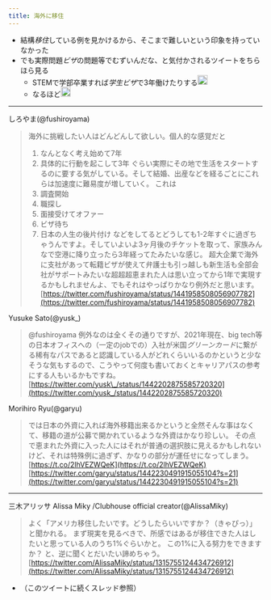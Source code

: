 ```yaml
---
title: 海外に移住
---
```


* 結構*移住*している例を見かけるから、そこまで難しいという印象を持っていなかった
* でも実際問題*ビザ*の問題等でむずいんだな、と気付かされるツイートをちらほら見る
  * STEMで学部卒業すれば*学生ビザ*で3年働けたりする<img src='https://scrapbox.io/api/pages/blu3mo-public/rickshinmi/icon' alt='rickshinmi.icon' height="19.5"/>
  * なるほど<img src='https://scrapbox.io/api/pages/blu3mo-public/blu3mo/icon' alt='blu3mo.icon' height="19.5"/>

---

しろやま(@fushiroyama)

 > 
 > 海外に挑戦したい人はどんどんして欲しい。個人的な感覚だと
 > 
 > 1. なんとなく考え始めて7年
 > 1. 具体的に行動を起こして3年
 >    ぐらい実際にその地で生活をスタートするのに要する気がしている。そして結婚、出産などを経るごとにこれらは加速度に難易度が増していく。
 >    これは
 > 1. 調査開始
 > 1. 職探し
 > 1. 面接受けてオファー
 > 1. ビザ待ち
 > 1. 日本の人生の後片付け
 >    などをしてるとどうしても1-2年すぐに過ぎちゃうんですよ。そしていよいよ3ヶ月後のチケットを取って、家族みんなで空港に降り立ったら3年経ってたみたいな感じ。
 >    超大企業で海外に支社があって転籍ビザが使えて弁護士も引っ越しも新生活も全部会社がサポートみたいな超超超恵まれた人は思い立ってから1年で実現するかもしれませんよ、でもそれはやっぱりかなり例外だと思います。
 >    [https://twitter.com/fushiroyama/status/1441958508056907782](https://twitter.com/fushiroyama/status/1441958508056907782)

Yusuke Sato(@yusk\_)

 > 
 > @fushiroyama 例外なのは全くその通りですが、2021年現在、big tech等の日本オフィスへの（一定のjobでの）入社が米国*グリーンカード*に繋がる稀有なパスであると認識している人がどれくらいいるのかというと少なそうな気もするので、こうやって何度も書いておくとキャリアパスの参考にする人もいるかもですね。
 > [https://twitter.com/yusk\_/status/1442202875585720320](https://twitter.com/yusk_/status/1442202875585720320)

Morihiro Ryu(@garyu)

 > 
 > では日本の外資に入れば海外移籍出来るかというと全然そんな事はなくて、移籍の道が公募で開かれているような外資はかなり珍しい。
 > その点で恵まれた外資に入った人にはそれが普通の選択肢に見えるかもしれないけど、それは特殊例に過ぎず、かなりの部分が運任せになってしまう。 [https://t.co/2lhVEZWQeK](https://t.co/2lhVEZWQeK)
 > [https://twitter.com/garyu/status/1442230491915055104?s=21](https://twitter.com/garyu/status/1442230491915055104?s=21)

---

三木アリッサ Alissa Miky /Clubhouse official creator(@AlissaMiky)

 > 
 > よく「アメリカ移住したいです。どうしたらいいですか？（きゃぴっ）」と聞かれる。
 > まず現実を見るべきで、所感ではあるが移住できた人はしたいと思っている人のうち1%ぐらいかと。
 > この1%に入る努力をできますか？
 > と、逆に聞くとだいたい諦めちゃう。
 > [https://twitter.com/AlissaMiky/status/1315755124434726912](https://twitter.com/AlissaMiky/status/1315755124434726912)

* （このツイートに続くスレッド参照）
